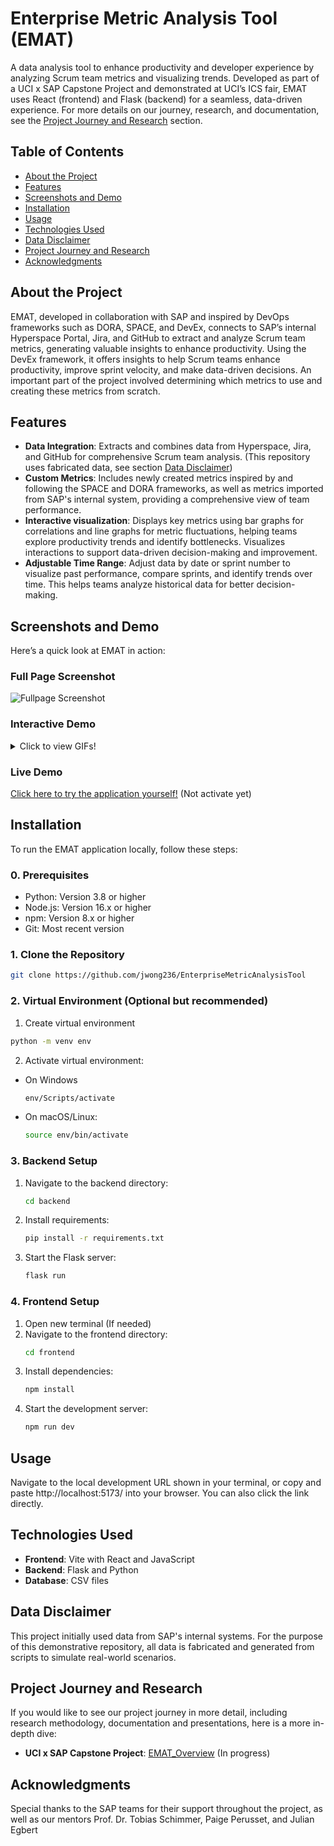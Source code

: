 # Enterprise Metric Analysis Tool (EMAT)

A data analysis tool to enhance productivity and developer experience by analyzing Scrum team metrics and visualizing trends. Developed as part of a UCI x SAP Capstone Project and demonstrated at UCI’s ICS fair, EMAT uses React (frontend) and Flask (backend) for a seamless, data-driven experience. For more details on our journey, research, and documentation, see the [Project Journey and Research](#project-journey-and-research) section.

## Table of Contents

- [About the Project](#about-the-project)
- [Features](#features)
- [Screenshots and Demo](#screenshots-and-demo)
- [Installation](#installation)
- [Usage](#usage)
- [Technologies Used](#technologies-used)
- [Data Disclaimer](#data-disclaimer)
- [Project Journey and Research](#project-journey-and-research)
- [Acknowledgments](#acknowledgments)

## About the Project

EMAT, developed in collaboration with SAP and inspired by DevOps frameworks such as DORA, SPACE, and DevEx, connects to SAP’s internal Hyperspace Portal, Jira, and GitHub to extract and analyze Scrum team metrics, generating valuable insights to enhance productivity. Using the DevEx framework, it offers insights to help Scrum teams enhance productivity, improve sprint velocity, and make data-driven decisions. An important part of the project involved determining which metrics to use and creating these metrics from scratch.

## Features

- **Data Integration**: Extracts and combines data from Hyperspace, Jira, and GitHub for comprehensive Scrum team analysis. (This repository uses fabricated data, see section [Data Disclaimer](#data-disclaimer))
- **Custom Metrics**: Includes newly created metrics inspired by and following the SPACE and DORA frameworks, as well as metrics imported from SAP's internal system, providing a comprehensive view of team performance.
- **Interactive visualization**: Displays key metrics using bar graphs for correlations and line graphs for metric fluctuations, helping teams explore productivity trends and identify bottlenecks. Visualizes interactions to support data-driven decision-making and improvement.
- **Adjustable Time Range**: Adjust data by date or sprint number to visualize past performance, compare sprints, and identify trends over time. This helps teams analyze historical data for better decision-making.

## Screenshots and Demo

Here’s a quick look at EMAT in action:

### Full Page Screenshot
![Fullpage Screenshot](https://github.com/user-attachments/assets/71df56a5-4580-4767-be3a-c55a682cf5d8)

### Interactive Demo
<details>
<summary>Click to view GIFs!</summary>

### Adjust Sprint Range (with sprint number or date)
![Recording2024-11-21233522-ezgif com-video-to-gif-converter](https://github.com/user-attachments/assets/110e36a2-4a5b-4b5e-870a-8d24ddfcf90c)

### Correlations Bar Graph
![Recording2024-11-21233625-ezgif com-video-to-gif-converter](https://github.com/user-attachments/assets/ce23284f-17b6-47b7-b8f8-a9981edb404f)

### Data Points Line Graph
![Recording2024-11-21233732-ezgif com-video-to-gif-converter](https://github.com/user-attachments/assets/63438c05-fbfe-4175-b681-e28bb2bdaa67)

</details>

### Live Demo

[Click here to try the application yourself!](Linktodeployment) (Not activate yet)

## Installation

To run the EMAT application locally, follow these steps:

### 0. Prerequisites

- Python: Version 3.8 or higher
- Node.js: Version 16.x or higher
- npm: Version 8.x or higher
- Git: Most recent version

### 1. Clone the Repository

```sh
git clone https://github.com/jwong236/EnterpriseMetricAnalysisTool
```

### 2. Virtual Environment (Optional but recommended)

1. Create virtual environment

```sh
python -m venv env
```

2. Activate virtual environment:

- On Windows
  ```sh
  env/Scripts/activate
  ```
- On macOS/Linux:
  ```sh
  source env/bin/activate
  ```

### 3. Backend Setup

1. Navigate to the backend directory:

   ```sh
   cd backend
   ```

2. Install requirements:
   ```sh
   pip install -r requirements.txt
   ```
3. Start the Flask server:
   ```sh
   flask run
   ```

### 4. Frontend Setup

1. Open new terminal (If needed)
2. Navigate to the frontend directory:
   ```sh
   cd frontend
   ```
3. Install dependencies:
   ```sh
   npm install
   ```
4. Start the development server:
   ```sh
   npm run dev
   ```

## Usage

Navigate to the local development URL shown in your terminal, or copy and paste http://localhost:5173/ into your browser. You can also click the link directly.

## Technologies Used

- **Frontend**: Vite with React and JavaScript
- **Backend**: Flask and Python
- **Database**: CSV files

## Data Disclaimer

This project initially used data from SAP's internal systems. For the purpose of this demonstrative repository, all data is fabricated and generated from scripts to simulate real-world scenarios.

## Project Journey and Research

If you would like to see our project journey in more detail, including research methodology, documentation and presentations, here is a more in-depth dive:

- **UCI x SAP Capstone Project**: [EMAT_Overview](docs/EMAT_Overview.pdf) (In progress)

## Acknowledgments

Special thanks to the SAP teams for their support throughout the project, as well as our mentors Prof. Dr. Tobias Schimmer, Paige Perusset, and Julian Egbert
